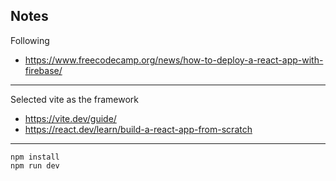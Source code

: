 ## Notes

Following
- https://www.freecodecamp.org/news/how-to-deploy-a-react-app-with-firebase/

---

Selected vite as the framework

- https://vite.dev/guide/
- https://react.dev/learn/build-a-react-app-from-scratch

---

```
npm install
npm run dev
```